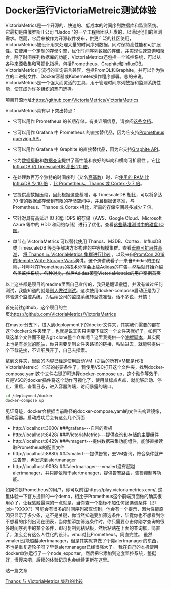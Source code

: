 # Docker运行VictoriaMetreic测试体验

VictoriaMetrics是一个开源的、快速的、低成本的时间序列数据库和监测系统。它最初是由俄罗斯IT公司 "Badoo "的一个工程师团队开发的，以满足他们的监测需求。然而，它后来被作为开源软件发布，供更广泛的社区使用，VictoriaMetrics被设计用来处理大量的时间序列数据，同时保持高性能和可扩展性。它使用一个定制的存储引擎，优化时间序列数据的存储，并实现快速查询和聚合，除了时间序列数据库的功能，VictoriaMetrics还包括一个监控系统，可以从各种来源收集和可视化指标，包括Prometheus、Graphite和InfluxDB。VictoriaMetrics与流行的查询语言兼容，包括PromQL和Graphite，并可以作为独立的二进制文件、Docker容器或Kubernetes操作程序部署。总的来说，VictoriaMetrics是一个强大而灵活的工具，用于管理时间序列数据和监测系统性能，使其成为许多组织的热门选择。

项目开源地址:https://github.com/VictoriaMetrics/VictoriaMetrics

VictoriaMetrics具有以下突出特点：

- 它可以用作 Prometheus 的长期存储。有关详细信息，请参阅[这些文档](https://github.com/VictoriaMetrics/VictoriaMetrics#prometheus-setup)。
- 它可以用作 Grafana 中 Prometheus 的直接替代品，因为它支持[Prometheus querying API](https://github.com/VictoriaMetrics/VictoriaMetrics#prometheus-querying-api-usage)。
- 它可以用作 Grafana 中 Graphite 的直接替代品，因为它支持[Graphite API](https://github.com/VictoriaMetrics/VictoriaMetrics#graphite-api-usage)。

- 它为[数据摄取](https://medium.com/@valyala/high-cardinality-tsdb-benchmarks-victoriametrics-vs-timescaledb-vs-influxdb-13e6ee64dd6b)和[数据查询](https://medium.com/@valyala/when-size-matters-benchmarking-victoriametrics-vs-timescale-and-influxdb-6035811952d4)提供了高性能和良好的纵向和横向可扩展性 。它[比 InfluxDB 和 TimescaleDB 高出 20 倍](https://medium.com/@valyala/measuring-vertical-scalability-for-time-series-databases-in-google-cloud-92550d78d8ae)。
- 在处理数百万个独特的时间序列（又名[高基数](https://docs.victoriametrics.com/FAQ.html#what-is-high-cardinality)）时，它[使用的 RAM 比 InfluxDB 少 10 倍](https://medium.com/@valyala/insert-benchmarks-with-inch-influxdb-vs-victoriametrics-e31a41ae2893) ，[比 Prometheus、Thanos 或 Cortex 少 7 倍](https://valyala.medium.com/prometheus-vs-victoriametrics-benchmark-on-node-exporter-metrics-4ca29c75590f)。

- 它提供高数据压缩，因此根据这些基准，与 TimescaleDB 相比，可以将多达 70 倍的数据点存储到有限的存储空间中，并且根据该基准，与 Prometheus、Thanos 或 Cortex 相比，所需的存储空间最多减少 7 倍。

- 它针对具有高延迟 IO 和低 IOPS 的存储（AWS、Google Cloud、Microsoft Azure 等中的 HDD 和网络存储）进行了优化。查看[这些基准测试中的磁盘 IO 图](https://medium.com/@valyala/high-cardinality-tsdb-benchmarks-victoriametrics-vs-timescaledb-vs-influxdb-13e6ee64dd6b)。
- 单节点 VictoriaMetrics 可以替代使用 Thanos、M3DB、Cortex、InfluxDB 或 TimescaleDB 等竞争解决方案构建的中等规模集群。查看[垂直可扩展性基准](https://medium.com/@valyala/measuring-vertical-scalability-for-time-series-databases-in-google-cloud-92550d78d8ae)， [将 Thanos 与 VictoriaMetrics 集群进行比较](https://medium.com/@valyala/comparing-thanos-to-victoriametrics-cluster-b193bea1683) ，以及来自[PromCon 2019 的](https://promcon.io/2019-munich/talks/remote-write-storage-wars/)[Remote Write Storage Wars](https://promcon.io/2019-munich/talks/remote-write-storage-wars/)演讲。~~这个演讲我看了，来自Adidas的工程师，咔咔咔在Prometheus的技术分享会上放Adidas的广告，然后就开始介绍各类监控系统，各种对比，然后Adidas荣登VictoriaMetreic的用户案例首页~~

以上这些都是项目的readme里面自己宣传的，我只是翻译搬运，并没有做过任何测试，我能知道的就是[别人做过测试](https://segmentfault.com/a/1190000041789939)。这次使用docker-compose启动正是为了体验这个监控系统，为后续公司的监控系统转型做准备。话不多说，开搞！

首先前往github，这个项目的主页:https://github.com/VictoriaMetrics/VictoriaMetrics

在master分支下，进入到deployment下的docker文件夹，其实我们需要的都在这个docker文件夹里了，也就是说其实只需要下载这一个文件夹就好了，如何下载这单个文件而不是去git clone整个仓库呢？这里我提供一个[油猴脚本](https://greasyfork.org/zh-CN/scripts/411834-download-github-repo-sub-folder)，其实网上也是有[类似的网站](https://download-directory.github.io/)，你只需要复制文件夹路径的链接，粘贴进去，就能够提供一个下载链接，不详细展开了，自己去探索。

拿到文件夹，里面的内容已经是使用启动VM（之后的所有VM都是代指VictoriaMetreic）全部的必要条件了。我使用VSC打开这个文件夹，找到docker-compose.yaml这个文件右键即可选择docker-compose up，这个动作等效于，只是VSC的docker插件将这个动作可视化了，使用鼠标点点点，就能够启动、停止、重启，查看日志，进入容器终端，访问暴露的端口。

```bash
cd /deployment/docker
docker-compose up
```

见证奇迹，docker会根据当前路径的docker-compose.yaml的文件去构建镜像，启动容器。启动成功后会有这么几个页面

- http://localhost:3000/  ###grafana---自带的看板
- http://localhost:8428/  ###VictoriaMetrics---提供查询和存储的主要组件
- http://localhost:8429/  ###vmagent---提供数据采集功能组件，能够直接读取Prometheus的配置文件
- http://localhost:8880/  ###vmalert---提供告警，去VM查询，符合条件就产生告警，再发送到alertmanager
- http://localhost:9093/  ###alertmanager---vmalert没有超越alertmanager，并只能依赖于alertmanager，提供告警路由，告警抑制等功能。

如果你是Prometheus的用户，你可以前往https://play.victoriametrics.com/, 这里体验一下官方提供的一个demo，相比于Prometheus这个前端页面做的确实很用心了，让我感触最深的一点就是，当你查一个指标不加任何筛选调条件（即job="XXXX"）可能会有很多的时间序列被查询到，他会有一个提示，因为性能原因只显示了多少条，这不是关键，你当然知道要加筛选条件，毕竟你也不想看到你不想看的序列出现在图表，当你想添加筛选条件时，你只需要点击你刚才查询的很多时间序列中的某个条件，即可复制到粘贴板，然后粘贴在上面的查询框，简直了，怎么会有这么人性化的设计。vmui对比Prometheus，简直完胜。
虽然vmalert没能超越alertmanager，但是其实就算做了个类alertmanager的东西，不也是重复造轮子吗？毕竟alertmanager已经很强大了。
我在自己的本机使用docker单独运行了一个node_exporter，然后把它添加到这套监控系统，整挺好，慢慢来吧，后续的体验记录也会继续更新在这里。



贴一篇文章

[Thanos 与 VictoriaMetrics 集群的比较](https://faun.pub/comparing-thanos-to-victoriametrics-cluster-b193bea1683)

